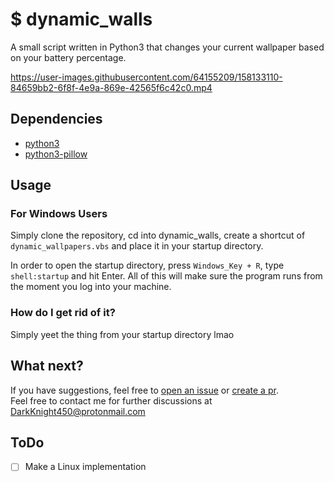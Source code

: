# $ dynamic_walls

A small script written in Python3 that changes your current wallpaper based on your battery percentage.

https://user-images.githubusercontent.com/64155209/158133110-84659bb2-6f8f-4e9a-869e-42565f6c42c0.mp4

## Dependencies
- [python3](https://www.python.org/)
- [python3-pillow](https://pypi.org/project/Pillow/)

## Usage

### For Windows Users
Simply clone the repository, cd into dynamic_walls, create a shortcut of `dynamic_wallpapers.vbs` and place it in your startup directory.</br>

In order to open the startup directory, press `Windows_Key + R`, type `shell:startup` and hit Enter. All of this will make sure the program runs from the moment you log into your machine.

### How do I get rid of it?
Simply yeet the thing from your startup directory lmao

## What next?
If you have suggestions, feel free to [open an issue](https://github.com/BillyDoesDev/dynamic_walls/issues) or [create a pr](https://github.com/BillyDoesDev/dynamic_walls/pulls).</br>
Feel free to contact me for further discussions at DarkKnight450@protonmail.com</br>

## ToDo
- [ ] Make a Linux implementation
